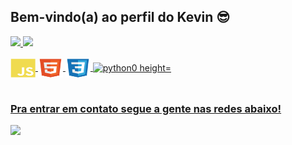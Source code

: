 ## Bem-vindo(a) ao perfil do Kevin 😎

 <div>
   <a href="https://github.com/kevin-sallen">
   <img height="180em" src="https://github-readme-stats.vercel.app/api?username=kevin-sallen&show_icons=true&theme=merko&include_all_commits=true&count_private=true"/>
   <img height="180em" src="https://github-readme-stats.vercel.app/api/top-langs/?username=kevin-sallen&layout=compact&langs_count=6&theme=merko"/>
</div>
    
<div style="display: inline_block"><br>
  <img align="center" alt="Js" height="30" width="40" src="https://raw.githubusercontent.com/devicons/devicon/master/icons/javascript/javascript-plain.svg">
  <img align="center" alt="HTML" height="30" width="40" src="https://raw.githubusercontent.com/devicons/devicon/master/icons/html5/html5-original.svg">
  <img align="center" alt="CSS" height="30" width="40" src="https://raw.githubusercontent.com/devicons/devicon/master/icons/css3/css3-original.svg">
  <img align="center" alt="python0 height="30" width="40" src="https://cdn.jsdelivr.net/gh/devicons/devicon@latest/icons/python/python-original.svg" />   
</div>
 
<br>
 
### Pra entrar em contato segue a gente nas redes abaixo!


<div>
<a href="https://www.linkedin.com/in/kevin-moreira-854bb027b/" target="_blank"><img src="https://img.shields.io/badge/-LinkedIn-%230077B5?style=for-the-badge&logo=linkedin&logoColor=white" target="_blank"></a>
 
</div>

